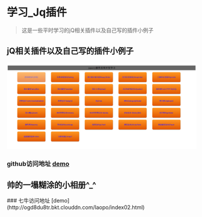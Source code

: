 # 学习_Jq插件

>这是一些平时学习的jQ相关插件以及自己写的插件小例子

<h2>jQ相关插件以及自己写的插件小例子</h2>
<img src="https://github.com/fuyanbing/fuyanbing.github.io/blob/master/%E5%AD%A6%E4%B9%A0_Jq%E6%8F%92%E4%BB%B6/01.png" >

### github访问地址 [demo](http://htmlpreview.github.io/?https://github.com/fuyanbing/fuyanbing.github.io/blob/master/%E5%AD%A6%E4%B9%A0_Jq%E6%8F%92%E4%BB%B6/index.html)

<h2>帅的一塌糊涂的小相册^_^</h2>
### 七牛访问地址 [demo](http://ogd8du8tr.bkt.clouddn.com/laopo/index02.html)